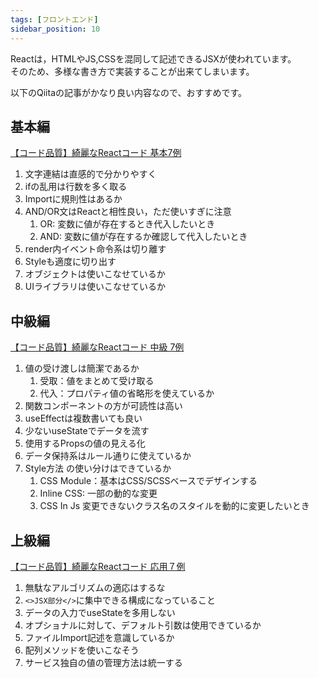 ```yaml
---
tags: [フロントエンド]
sidebar_position: 10
---
```


Reactは，HTMLやJS,CSSを混同して記述できるJSXが使われています。  
そのため、多様な書き方で実装することが出来てしまいます。  

以下のQiitaの記事がかなり良い内容なので、おすすめです。

## 基本編
[【コード品質】綺麗なReactコード 基本7例](https://qiita.com/JNJDUNK/items/e040925e546a45a1d913)

1. 文字連結は直感的で分かりやすく
2. ifの乱用は行数を多く取る
3. Importに規則性はあるか
4. AND/OR文はReactと相性良い，ただ使いすぎに注意
   1. OR: 変数に値が存在するとき代入したいとき
   2. AND: 変数に値が存在するか確認して代入したいとき
5. render内イベント命令系は切り離す
6. Styleも適度に切り出す
7. オブジェクトは使いこなせているか
8. UIライブラリは使いこなせているか

## 中級編
[【コード品質】綺麗なReactコード 中級 7例](https://qiita.com/JNJDUNK/items/2dbb511e38ddbba038b4)

1. 値の受け渡しは簡潔であるか
   1. 受取：値をまとめて受け取る
   2. 代入：プロパティ値の省略形を使えているか
2. 関数コンポーネントの方が可読性は高い
3. useEffectは複数書いても良い
4. 少ないuseStateでデータを流す
5. 使用するPropsの値の見える化
6. データ保持系はルール通りに使えているか
7. Style方法 の使い分けはできているか
   1. CSS Module：基本はCSS/SCSSベースでデザインする
   2. Inline CSS: 一部の動的な変更
   3. CSS In Js 変更できないクラス名のスタイルを動的に変更したいとき

## 上級編
[【コード品質】綺麗なReactコード 応用７例](https://qiita.com/JNJDUNK/items/4ac302482be451153bd9)

1. 無駄なアルゴリズムの適応はするな
2. `<>JSX部分</>`に集中できる構成になっていること
3. データの入力でuseStateを多用しない
4. オプショナルに対して、デフォルト引数は使用できているか
5. ファイルImport記述を意識しているか
6. 配列メソッドを使いこなそう
7. サービス独自の値の管理方法は統一する

